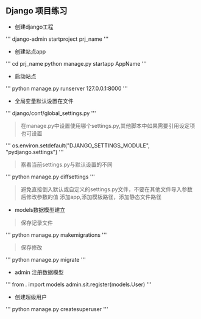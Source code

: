 ## Django 项目练习 ##
- 创建django工程

''' django-admin startproject prj_name '''

- 创建站点app

'''
cd prj_name
python manage.py startapp AppName
'''

- 启动站点

'''
python manage.py runserver 127.0.0.1:8000
'''

- 全局变量默认设置在文件

''' django/conf/global_settings.py '''

> 在manage.py中设置使用哪个settings.py,其他脚本中如果需要引用设定项也可设置

''' os.environ.setdefault("DJANGO_SETTINGS_MODULE", "pydjango.settings") '''

> 察看当前settings.py与默认设置的不同

''' python manage.py diffsettings '''

> 避免直接倒入默认或自定义的settings.py文件，不要在其他文件导入参数后修改参数的值
> 添加app,添加模板路径，添加静态文件路径

- models数据模型建立
> 保存记录文件

''' python manage.py makemigrations '''

> 保存修改

''' python manage.py migrate '''

- admin 注册数据模型

'''
from . import models
admin.sit.register(models.User)
'''

- 创建超级用户

''' python manage.py createsuperuser '''
